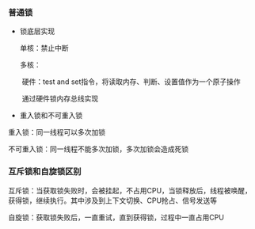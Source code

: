 ### 普通锁

* 锁底层实现

    单核：禁止中断

    多核：

    ​		硬件：test and set指令，将读取内存、判断、设置值作为一个原子操作

    ​		通过硬件锁内存总线实现

    

* 重入锁和不可重入锁

重入锁：同一线程可以多次加锁

不可重入锁：同一线程不能多次加锁，多次加锁会造成死锁


### 互斥锁和自旋锁区别

互斥锁：当获取锁失败时，会被挂起，不占用CPU，当锁释放后，线程被唤醒，获得锁，继续执行。其中涉及到上下文切换、CPU抢占、信号发送等

自旋锁：获取锁失败后，一直重试，直到获得锁，过程中一直占用CPU
